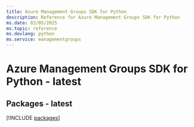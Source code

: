 ```yaml
---
title: Azure Management Groups SDK for Python
description: Reference for Azure Management Groups SDK for Python
ms.date: 03/05/2025
ms.topic: reference
ms.devlang: python
ms.service: managementgroups
---
```

# Azure Management Groups SDK for Python - latest
## Packages - latest
[!INCLUDE [packages](management-groups-index.md)]